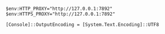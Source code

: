    $env:HTTP_PROXY="http://127.0.0.1:7892"
    $env:HTTPS_PROXY="http://127.0.0.1:7892"

    [Console]::OutputEncoding = [System.Text.Encoding]::UTF8
